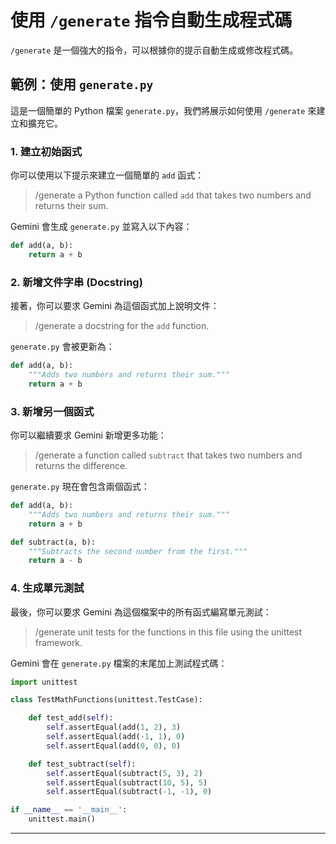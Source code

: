 # 使用 `/generate` 指令自動生成程式碼

`/generate` 是一個強大的指令，可以根據你的提示自動生成或修改程式碼。

## 範例：使用 `generate.py`

這是一個簡單的 Python 檔案 `generate.py`，我們將展示如何使用 `/generate` 來建立和擴充它。

### 1. 建立初始函式

你可以使用以下提示來建立一個簡單的 `add` 函式：

> /generate a Python function called `add` that takes two numbers and returns their sum.

Gemini 會生成 `generate.py` 並寫入以下內容：

```python
def add(a, b):
    return a + b
```

### 2. 新增文件字串 (Docstring)

接著，你可以要求 Gemini 為這個函式加上說明文件：

> /generate a docstring for the `add` function.

`generate.py` 會被更新為：

```python
def add(a, b):
    """Adds two numbers and returns their sum."""
    return a + b
```

### 3. 新增另一個函式

你可以繼續要求 Gemini 新增更多功能：

> /generate a function called `subtract` that takes two numbers and returns the difference.

`generate.py` 現在會包含兩個函式：

```python
def add(a, b):
    """Adds two numbers and returns their sum."""
    return a + b

def subtract(a, b):
    """Subtracts the second number from the first."""
    return a - b
```

### 4. 生成單元測試

最後，你可以要求 Gemini 為這個檔案中的所有函式編寫單元測試：

> /generate unit tests for the functions in this file using the unittest framework.

Gemini 會在 `generate.py` 檔案的末尾加上測試程式碼：

```python
import unittest

class TestMathFunctions(unittest.TestCase):

    def test_add(self):
        self.assertEqual(add(1, 2), 3)
        self.assertEqual(add(-1, 1), 0)
        self.assertEqual(add(0, 0), 0)

    def test_subtract(self):
        self.assertEqual(subtract(5, 3), 2)
        self.assertEqual(subtract(10, 5), 5)
        self.assertEqual(subtract(-1, -1), 0)

if __name__ == '__main__':
    unittest.main()
```

---

